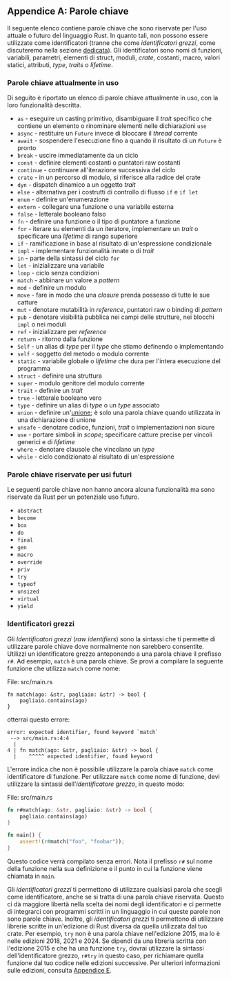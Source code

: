 ## Appendice A: Parole chiave

Il seguente elenco contiene parole chiave che sono riservate per l'uso attuale o
futuro del linguaggio Rust. In quanto tali, non possono essere utilizzate come
identificatori (tranne che come _identificatori grezzi_, come discuteremo nella
sezione [dedicata][raw-identifiers]<!-- ignore -->). Gli identificatori sono
nomi di funzioni, variabili, parametri, elementi di struct, moduli, _crate_,
costanti, macro, valori statici, attributi, _type_, _traits_ o _lifetime_.

[raw-identifiers]: #raw-identifiers

### Parole chiave attualmente in uso

Di seguito è riportato un elenco di parole chiave attualmente in uso, con la loro funzionalità descritta.

- `as` - eseguire un casting primitivo, disambiguare il _trait_ specifico che contiene un elemento o rinominare elementi nelle dichiarazioni `use`
- `async` - restituire un `Future` invece di bloccare il _thread_ corrente
- `await` - sospendere l'esecuzione fino a quando il risultato di un `Future` è pronto
- `break` - uscire immediatamente da un ciclo
- `const` - definire elementi costanti o puntatori raw costanti
- `continue` - continuare all'iterazione successiva del ciclo
- `crate` - in un percorso di modulo, si riferisce alla radice del crate
- `dyn` - dispatch dinamico a un oggetto _trait_
- `else` - alternativa per i costrutti di controllo di flusso `if` e `if let`
- `enum` - definire un'enumerazione
- `extern` - collegare una funzione o una variabile esterna
- `false` - letterale booleano falso
- `fn` - definire una funzione o il tipo di puntatore a funzione
- `for` - iterare su elementi da un iteratore, implementare un _trait_ o specificare una _lifetime_ di rango superiore
- `if` - ramificazione in base al risultato di un'espressione condizionale
- `impl` - implementare funzionalità innate o di _trait_
- `in` - parte della sintassi del ciclo `for`
- `let` - inizializzare una variabile
- `loop` - ciclo senza condizioni
- `match` - abbinare un valore a _pattern_
- `mod` - definire un modulo
- `move` - fare in modo che una _closure_ prenda possesso di tutte le sue catture
- `mut` - denotare mutabilità in _reference_, puntatori raw o binding di _pattern_
- `pub` - denotare visibilità pubblica nei campi delle strutture, nei blocchi `impl` o nei moduli
- `ref` - inizializzare per _reference_
- `return` - ritorno dalla funzione
- `Self` - un alias di _type_ per il _type_ che stiamo definendo o implementando
- `self` - soggetto del metodo o modulo corrente
- `static` - variabile globale o _lifetime_ che dura per l'intera esecuzione del programma
- `struct` - definire una struttura
- `super` - modulo genitore del modulo corrente
- `trait` - definire un _trait_
- `true` - letterale booleano vero
- `type` - definire un alias di _type_ o un _type_ associato
- `union` - definire un'[unione][union]<!-- ignore -->; è solo una parola chiave quando utilizzata in una dichiarazione di unione
- `unsafe` - denotare codice, funzioni, _trait_ o implementazioni non sicure
- `use` - portare simboli in _scope_; specificare catture precise per vincoli generici e di _lifetime_
- `where` - denotare clausole che vincolano un _type_
- `while` - ciclo condizionato al risultato di un'espressione

[union]: https://doc.rust-lang.org/stable/reference/items/unions.html

### Parole chiave riservate per usi futuri

Le seguenti parole chiave non hanno ancora alcuna funzionalità ma sono riservate
da Rust per un potenziale uso futuro.

- `abstract`
- `become`
- `box`
- `do`
- `final`
- `gen`
- `macro`
- `override`
- `priv`
- `try`
- `typeof`
- `unsized`
- `virtual`
- `yield`

### Identificatori grezzi

Gli _Identificatori grezzi_ (_raw identifiers_) sono la sintassi che ti permette
di utilizzare parole chiave dove normalmente non sarebbero consentite. Utilizzi
un identificatore grezzo anteponendo a una parola chiave il prefisso `r#`. Ad
esempio, `match` è una parola chiave. Se provi a compilare la seguente funzione
che utilizza `match` come nome:

<span class="filename">File: src/main.rs</span>

```rust,ignore,does_not_compile
fn match(ago: &str, pagliaio: &str) -> bool {
    pagliaio.contains(ago)
}
```

otterrai questo errore:

```text
error: expected identifier, found keyword `match`
 --> src/main.rs:4:4
  |
4 | fn match(ago: &str, pagliaio: &str) -> bool {
  |    ^^^^^ expected identifier, found keyword
```

L'errore indica che non è possibile utilizzare la parola chiave `match` come
identificatore di funzione. Per utilizzare `match` come nome di funzione, devi
utilizzare la sintassi dell'_identificatore grezzo_, in questo modo:

<span class="filename">File: src/main.rs</span>

```rust
fn r#match(ago: &str, pagliaio: &str) -> bool {
    pagliaio.contains(ago)
}

fn main() {
    assert!(r#match("foo", "foobar"));
}
```

Questo codice verrà compilato senza errori. Nota il prefisso `r#` sul nome della
funzione nella sua definizione e il punto in cui la funzione viene chiamata in
`main`.

Gli _identificatori grezzi_ ti permettono di utilizzare qualsiasi parola che
scegli come identificatore, anche se si tratta di una parola chiave riservata.
Questo ci dà maggiore libertà nella scelta dei nomi degli identificatori e ci
permette di integrarci con programmi scritti in un linguaggio in cui queste
parole non sono parole chiave. Inoltre, gli _identificatori grezzi_ ti
permettono di utilizzare librerie scritte in un'edizione di Rust diversa da
quella utilizzata dal tuo crate. Per esempio, `try` non è una parola chiave
nell'edizione 2015, ma lo è nelle edizioni 2018, 2021 e 2024. Se dipendi da una
libreria scritta con l'edizione 2015 e che ha una funzione `try`, dovrai
utilizzare la sintassi dell'identificatore grezzo, `r#try` in questo caso, per
richiamare quella funzione dal tuo codice nelle edizioni successive. Per
ulteriori informazioni sulle edizioni, consulta [Appendice E][appendix-e]<!--
ignore -->.

[appendix-e]: appendix-05-editions.html
